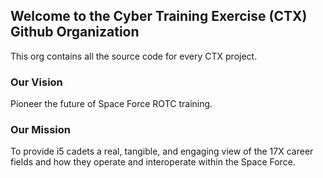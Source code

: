 ## Welcome to the Cyber Training Exercise (CTX) Github Organization

This org contains all the source code for every CTX project.

### Our Vision

Pioneer the future of Space Force ROTC training.
### Our Mission

To provide i5 cadets a real, tangible, and engaging view of the 17X career fields and how they operate and interoperate within the Space Force.

